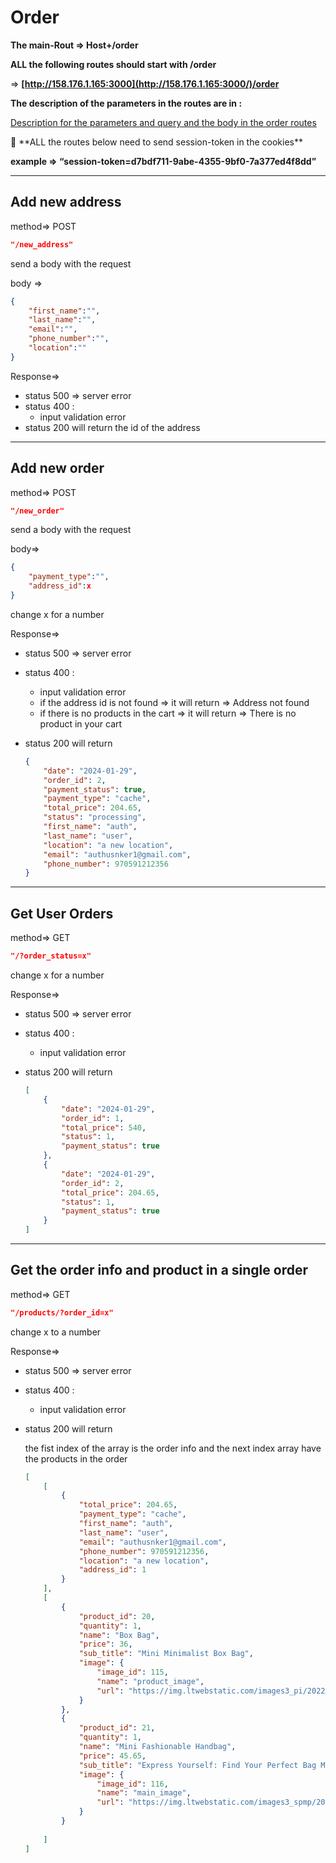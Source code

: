 # Order

**The main-Rout ⇒ Host+/order**

**ALL the following routes should start with /order**

⇒ **[http://158.176.1.165:3000](http://158.176.1.165:3000/)/order**

**The description of the parameters in the routes are in :**

[Description for the parameters and query and the body in the order routes ](Description%20for%20the%20parameters%20and%20query%20and%20the%20b%2045a5e00804834da7810b15e115939144.md)

<aside>
📢 **ALL the routes below need to send session-token in the cookies**

**example ⇒  “session-token=d7bdf711-9abe-4355-9bf0-7a377ed4f8dd”**

</aside>

---

## Add new address

method⇒ POST

```json
"/new_address"
```

send a body with the request

body ⇒

```json
{
    "first_name":"",
    "last_name":"",
    "email":"",
    "phone_number":"",
    "location":""
}
```

Response⇒

- status 500 ⇒ server error
- status 400 :
    - input validation error
- status 200 will return the id of the address

---

## Add new order

method⇒ POST

```json
"/new_order"
```

send a body with the request

body⇒

```json
{
    "payment_type":"",
    "address_id":x
}
```

change x for a number

Response⇒

- status 500 ⇒ server error
- status 400 :
    - input validation error
    - if the address id is not found ⇒ it will return ⇒ Address not found
    - if there is no products in the cart ⇒ it will return  ⇒ There is no product in your cart
- status 200 will return
    
    ```json
    {
        "date": "2024-01-29",
        "order_id": 2,
        "payment_status": true,
        "payment_type": "cache",
        "total_price": 204.65,
        "status": "processing",
        "first_name": "auth",
        "last_name": "user",
        "location": "a new location",
        "email": "authusnker1@gmail.com",
        "phone_number": 970591212356
    }
    ```
    

---

## Get User Orders

method⇒ GET

```json
"/?order_status=x"
```

change x for a number

Response⇒

- status 500 ⇒ server error
- status 400 :
    - input validation error
- status 200 will return
    
    
    ```json
    [
        {
            "date": "2024-01-29",
            "order_id": 1,
            "total_price": 540,
            "status": 1,
            "payment_status": true
        },
        {
            "date": "2024-01-29",
            "order_id": 2,
            "total_price": 204.65,
            "status": 1,
            "payment_status": true
        }
    ]
    ```
    

---

## Get the order info and product in a single order

method⇒ GET

```json
"/products/?order_id=x"
```

change x to a number

Response⇒

- status 500 ⇒ server error
- status 400 :
    - input validation error
- status 200 will return
    
    the fist index of the array is the order info and the next index array have the products in the order 
    
    ```json
    [
        [
            {
                "total_price": 204.65,
                "payment_type": "cache",
                "first_name": "auth",
                "last_name": "user",
                "email": "authusnker1@gmail.com",
                "phone_number": 970591212356,
                "location": "a new location",
                "address_id": 1
            }
        ],
        [
            {
                "product_id": 20,
                "quantity": 1,
                "name": "Box Bag",
                "price": 36,
                "sub_title": "Mini Minimalist Box Bag",
                "image": {
                    "image_id": 115,
                    "name": "product_image",
                    "url": "https://img.ltwebstatic.com/images3_pi/2022/07/25/16587419827f1e6bcc308391dfd565b421e59cf074.jpg"
                }
            },
            {
                "product_id": 21,
                "quantity": 1,
                "name": "Mini Fashionable Handbag",
                "price": 45.65,
                "sub_title": "Express Yourself: Find Your Perfect Bag Match.",
                "image": {
                    "image_id": 116,
                    "name": "main_image",
                    "url": "https://img.ltwebstatic.com/images3_spmp/2024/01/19/ad/1705597855da2bd7ce9137fc703d443eddfc03f35c.jpg"
                }
            }
          
        ]
    ]
    ```